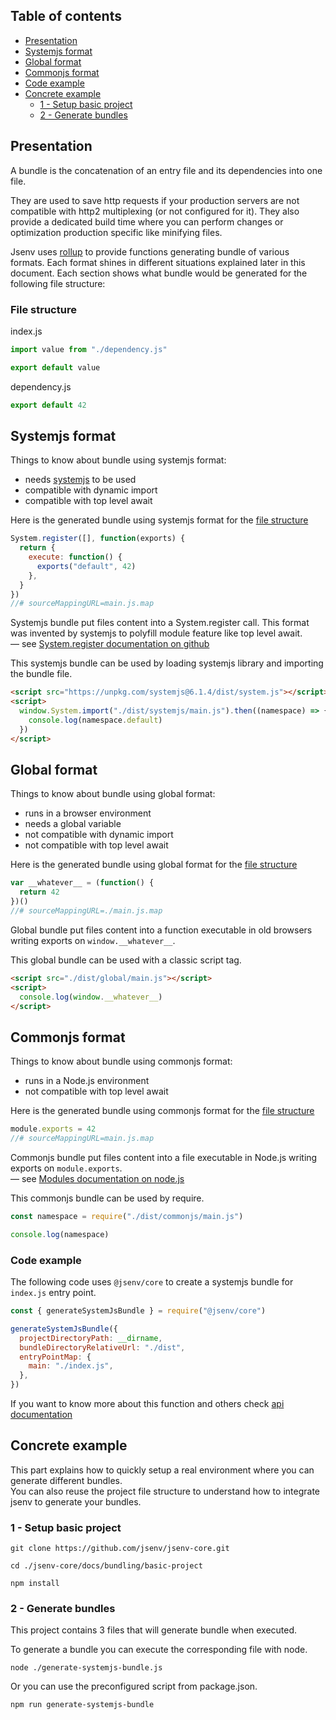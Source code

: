## Table of contents

- [Presentation](#Presentation)
- [Systemjs format](#systemjs-format)
- [Global format](#global-format)
- [Commonjs format](#commonjs-format)
- [Code example](#code-example)
- [Concrete example](#concrete-example)
  - [1 - Setup basic project](#1---setup-basic-project)
  - [2 - Generate bundles](#2---generate-bundles)

## Presentation

A bundle is the concatenation of an entry file and its dependencies into one file.

They are used to save http requests if your production servers are not compatible with http2 multiplexing (or not configured for it).
They also provide a dedicated build time where you can perform changes or optimization production specific like minifying files.

Jsenv uses [rollup](https://github.com/rollup/rollup) to provide functions generating bundle of various formats.
Each format shines in different situations explained later in this document.
Each section shows what bundle would be generated for the following file structure:

### File structure

index.js

```js
import value from "./dependency.js"

export default value
```

dependency.js

```js
export default 42
```

## Systemjs format

Things to know about bundle using systemjs format:

- needs [systemjs](https://github.com/systemjs/systemjs) to be used
- compatible with dynamic import
- compatible with top level await

Here is the generated bundle using systemjs format for the [file structure](#File-structure)

```js
System.register([], function(exports) {
  return {
    execute: function() {
      exports("default", 42)
    },
  }
})
//# sourceMappingURL=main.js.map
```

Systemjs bundle put files content into a System.register call. This format was invented by systemjs to polyfill module feature like top level await.<br />
— see [System.register documentation on github](https://github.com/systemjs/systemjs/blob/762f46db81b55e48891b42e7a97af374478e9cf7/docs/system-register.md)

This systemjs bundle can be used by loading systemjs library and importing the bundle file.

```html
<script src="https://unpkg.com/systemjs@6.1.4/dist/system.js"></script>
<script>
  window.System.import("./dist/systemjs/main.js").then((namespace) => {
    console.log(namespace.default)
  })
</script>
```

## Global format

Things to know about bundle using global format:

- runs in a browser environment
- needs a global variable
- not compatible with dynamic import
- not compatible with top level await

Here is the generated bundle using global format for the [file structure](#File-structure)

```js
var __whatever__ = (function() {
  return 42
})()
//# sourceMappingURL=./main.js.map
```

Global bundle put files content into a function executable in old browsers writing exports on `window.__whatever__`.

This global bundle can be used with a classic script tag.

```html
<script src="./dist/global/main.js"></script>
<script>
  console.log(window.__whatever__)
</script>
```

## Commonjs format

Things to know about bundle using commonjs format:

- runs in a Node.js environment
- not compatible with top level await

Here is the generated bundle using commonjs format for the [file structure](#File-structure)

```js
module.exports = 42
//# sourceMappingURL=main.js.map
```

Commonjs bundle put files content into a file executable in Node.js writing exports on `module.exports`.<br />
— see [Modules documentation on node.js](https://nodejs.org/docs/latest-v12.x/api/modules.html)

This commonjs bundle can be used by require.

```js
const namespace = require("./dist/commonjs/main.js")

console.log(namespace)
```

### Code example

The following code uses `@jsenv/core` to create a systemjs bundle for `index.js` entry point.

```js
const { generateSystemJsBundle } = require("@jsenv/core")

generateSystemJsBundle({
  projectDirectoryPath: __dirname,
  bundleDirectoryRelativeUrl: "./dist",
  entryPointMap: {
    main: "./index.js",
  },
})
```

If you want to know more about this function and others check [api documentation](./api.md)

## Concrete example

This part explains how to quickly setup a real environment where you can generate different bundles.<br />
You can also reuse the project file structure to understand how to integrate jsenv to generate your bundles.

### 1 - Setup basic project

```console
git clone https://github.com/jsenv/jsenv-core.git
```

```console
cd ./jsenv-core/docs/bundling/basic-project
```

```console
npm install
```

### 2 - Generate bundles

This project contains 3 files that will generate bundle when executed.

To generate a bundle you can execute the corresponding file with node.

```console
node ./generate-systemjs-bundle.js
```

Or you can use the preconfigured script from package.json.

```console
npm run generate-systemjs-bundle
```
